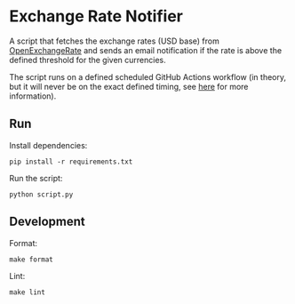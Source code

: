 # Exchange Rate Notifier

A script that fetches the exchange rates (USD base) from [OpenExchangeRate](https://openexchangerates.org) and sends an email notification if the rate is above the defined threshold for the given currencies.

The script runs on a defined scheduled GitHub Actions workflow (in theory, but it will never be on the exact defined timing, see [here](https://upptime.js.org/blog/2021/01/22/github-actions-schedule-not-working/) for more information).

## Run

Install dependencies:

```shell
pip install -r requirements.txt
```

Run the script:

```shell
python script.py
```

## Development

Format:

```shell
make format
```

Lint:

```shell
make lint
```
